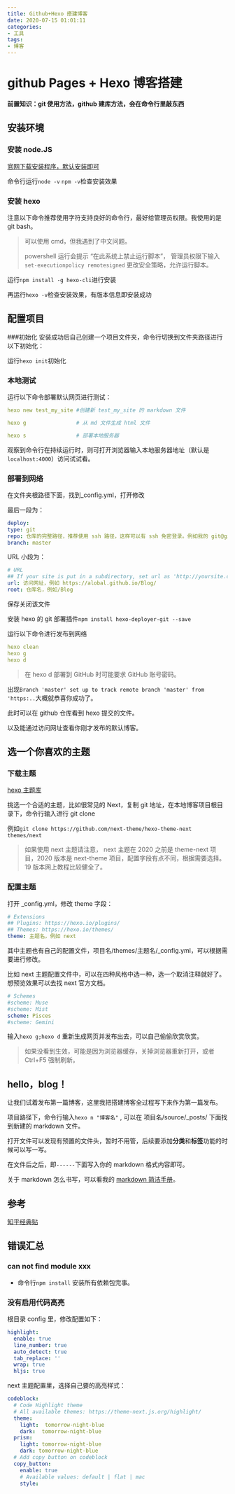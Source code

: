 ```yaml
---
title: Github+Hexo 搭建博客
date: 2020-07-15 01:01:11
categories: 
- 工具
tags:
- 博客
---
```


# github Pages + Hexo 博客搭建

**前置知识：git 使用方法，github 建库方法，会在命令行里敲东西**

##  安装环境
### 安装 node.JS
[官网下载安装程序，默认安装即可](https://nodejs.org/en/download/)

命令行运行``node -v`` ``npm -v``检查安装效果

### 安装 hexo
注意以下命令推荐使用字符支持良好的命令行，最好给管理员权限。我使用的是 git bash。

>可以使用 cmd，但我遇到了中文问题。
>
>powershell 运行会提示 “在此系统上禁止运行脚本”， 管理员权限下输入 `` set-executionpolicy remotesigned`` 更改安全策略，允许运行脚本。

运行``npm install -g hexo-cli``进行安装

再运行``hexo -v``检查安装效果，有版本信息即安装成功

##  配置项目

###初始化
安装成功后自己创建一个项目文件夹，命令行切换到文件夹路径进行以下初始化：

运行``hexo init``初始化

### 本地测试

运行以下命令部署默认网页进行测试：
```yml
hexo new test_my_site #创建新 test_my_site 的 markdown 文件

hexo g                # 从 md 文件生成 html 文件

hexo s                # 部署本地服务器
```
观察到命令行在持续运行时，则可打开浏览器输入本地服务器地址（默认是``localhost:4000``）访问试试看。

### 部署到网络
在文件夹根路径下面，找到_config.yml，打开修改

最后一段为：
```yml
deploy:
type: git
repo: 仓库的完整路径，推荐使用 ssh 路径，这样可以有 ssh 免密登录。例如我的 git@github.com:Alobal/Blog.git
branch: master
```

URL 小段为：
```yml
# URL
## If your site is put in a subdirectory, set url as 'http://yoursite.com/child' and root as '/child/'
url: 访问网址，例如 https://alobal.github.io/Blog/
root: 仓库名，例如/Blog
```

保存关闭该文件

安装 hexo 的 git 部署插件```npm install hexo-deployer-git --save```

运行以下命令进行发布到网络
```yml
hexo clean
hexo g
hexo d
```
>在 hexo d 部署到 GitHub 时可能要求 GitHub 账号密码。

出现``Branch 'master' set up to track remote branch 'master' from 'https:..``大概就恭喜你成功了。

此时可以在 github 仓库看到 hexo 提交的文件。

以及能通过访问网址查看你刚才发布的默认博客。

## 选一个你喜欢的主题


### 下载主题

[hexo 主题库](https://hexo.io/themes/)

挑选一个合适的主题，比如很常见的 Next，复制 git 地址，在本地博客项目根目录下，命令行输入进行 git clone

例如``git clone https://github.com/next-theme/hexo-theme-next themes/next``

>如果使用 next 主题请注意， next 主题在 2020 之前是 theme-next 项目，2020 版本是 next-theme 项目，配置字段有点不同，根据需要选择。19 版本网上教程比较健全了。


### 配置主题

打开 _config.yml，修改 theme 字段：
```yml
# Extensions
## Plugins: https://hexo.io/plugins/
## Themes: https://hexo.io/themes/
theme: 主题名，例如 next
```

其中主题也有自己的配置文件，项目名/themes/主题名/_config.yml，可以根据需要进行修改。

比如 next 主题配置文件中，可以在四种风格中选一种，选一个取消注释就好了。想预览效果可以去找 next 官方文档。

```yml
# Schemes
#scheme: Muse
#scheme: Mist
scheme: Pisces
#scheme: Gemini
```

输入``hexo g;hexo d`` 重新生成网页并发布出去，可以自己偷偷欣赏欣赏。

>如果没看到生效，可能是因为浏览器缓存，关掉浏览器重新打开，或者 Ctrl+F5 强制刷新。

## hello，blog！
让我们试着发布第一篇博客，这里我把搭建博客全过程写下来作为第一篇发布。

项目路径下，命令行输入``hexo n "博客名"`` , 可以在 项目名/source/_posts/ 下面找到新建的 markdown 文件。

打开文件可以发现有预置的文件头，暂时不用管，后续要添加**分类**和**标签**功能的时候可以写一写。

在文件后之后，即``------``下面写入你的 markdown 格式内容即可。

关于 markdown 怎么书写，可以看我的 [markdown 简洁手册](https://alobal.github.io/Blog/2020/07/17/MarkDown%E7%AE%80%E6%B4%81%E6%89%8B%E5%86%8C/)。

## 参考
[知乎经典贴](https://zhuanlan.zhihu.com/p/26625249)

##  错误汇总
### can not find module xxx
- 命令行``npm install`` 安装所有依赖包完事。

### 没有启用代码高亮

根目录 config 里，修改配置如下：

```yml
highlight:
  enable: true
  line_number: true
  auto_detect: true
  tab_replace: ''
  wrap: true
  hljs: true
```
next 主题配置里，选择自己要的高亮样式：

```yml
codeblock:
  # Code Highlight theme
  # All available themes: https://theme-next.js.org/highlight/
  theme:
    light:  tomorrow-night-blue
    dark:  tomorrow-night-blue
  prism:
    light: tomorrow-night-blue
    dark: tomorrow-night-blue
  # Add copy button on codeblock
  copy_button:
    enable: true
    # Available values: default | flat | mac
    style:
```
